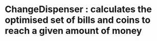 # ChangeDispenser : calculates the optimised set of bills and coins to reach a given amount of money
